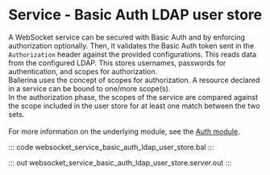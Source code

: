 # Service - Basic Auth LDAP user store

A WebSocket service can be secured with Basic Auth and by enforcing
authorization optionally. Then, it validates the Basic Auth token sent in
the `Authorization` header against the provided configurations. This reads
data from the configured LDAP. This stores usernames, passwords for
authentication, and scopes for authorization.<br/>
Ballerina uses the concept of scopes for authorization. A resource declared
in a service can be bound to one/more scope(s).<br/>
In the authorization phase, the scopes of the service are compared
against the scope included in the user store for at least one match between
the two sets.<br/><br/>
For more information on the underlying module,
see the [Auth module](https://lib.ballerina.io/ballerina/auth/latest/).

::: code websocket_service_basic_auth_ldap_user_store.bal :::

::: out websocket_service_basic_auth_ldap_user_store.server.out :::